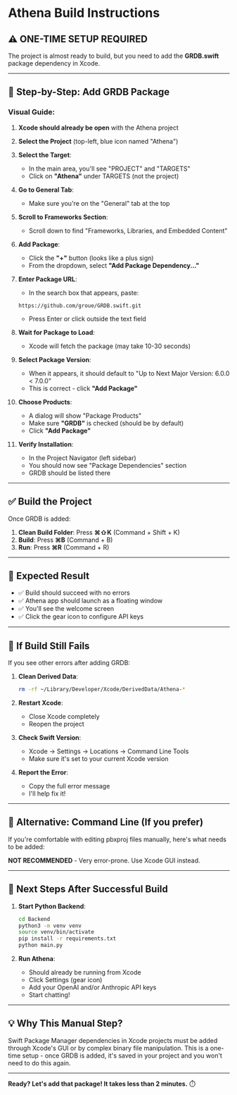 # Athena Build Instructions

## ⚠️ ONE-TIME SETUP REQUIRED

The project is almost ready to build, but you need to add the **GRDB.swift** package dependency in Xcode.

---

## 🔧 Step-by-Step: Add GRDB Package

### Visual Guide:

1. **Xcode should already be open** with the Athena project

2. **Select the Project** (top-left, blue icon named "Athena")

3. **Select the Target**:
   - In the main area, you'll see "PROJECT" and "TARGETS"
   - Click on **"Athena"** under TARGETS (not the project)

4. **Go to General Tab**:
   - Make sure you're on the "General" tab at the top

5. **Scroll to Frameworks Section**:
   - Scroll down to find "Frameworks, Libraries, and Embedded Content"

6. **Add Package**:
   - Click the **"+"** button (looks like a plus sign)
   - From the dropdown, select **"Add Package Dependency..."**
   
7. **Enter Package URL**:
   - In the search box that appears, paste:
   ```
   https://github.com/groue/GRDB.swift.git
   ```
   - Press Enter or click outside the text field

8. **Wait for Package to Load**:
   - Xcode will fetch the package (may take 10-30 seconds)
   
9. **Select Package Version**:
   - When it appears, it should default to "Up to Next Major Version: 6.0.0 < 7.0.0"
   - This is correct - click **"Add Package"**

10. **Choose Products**:
    - A dialog will show "Package Products"
    - Make sure **"GRDB"** is checked (should be by default)
    - Click **"Add Package"**

11. **Verify Installation**:
    - In the Project Navigator (left sidebar)
    - You should now see "Package Dependencies" section
    - GRDB should be listed there

---

## ✅ Build the Project

Once GRDB is added:

1. **Clean Build Folder**: Press **⌘⇧K** (Command + Shift + K)
2. **Build**: Press **⌘B** (Command + B)
3. **Run**: Press **⌘R** (Command + R)

---

## 🎯 Expected Result

- ✅ Build should succeed with no errors
- ✅ Athena app should launch as a floating window
- ✅ You'll see the welcome screen
- ✅ Click the gear icon to configure API keys

---

## 🐛 If Build Still Fails

If you see other errors after adding GRDB:

1. **Clean Derived Data**:
   ```bash
   rm -rf ~/Library/Developer/Xcode/DerivedData/Athena-*
   ```

2. **Restart Xcode**:
   - Close Xcode completely
   - Reopen the project

3. **Check Swift Version**:
   - Xcode → Settings → Locations → Command Line Tools
   - Make sure it's set to your current Xcode version

4. **Report the Error**:
   - Copy the full error message
   - I'll help fix it!

---

## 📝 Alternative: Command Line (If you prefer)

If you're comfortable with editing pbxproj files manually, here's what needs to be added:

**NOT RECOMMENDED** - Very error-prone. Use Xcode GUI instead.

---

## 🚀 Next Steps After Successful Build

1. **Start Python Backend**:
   ```bash
   cd Backend
   python3 -m venv venv
   source venv/bin/activate
   pip install -r requirements.txt
   python main.py
   ```

2. **Run Athena**:
   - Should already be running from Xcode
   - Click Settings (gear icon)
   - Add your OpenAI and/or Anthropic API keys
   - Start chatting!

---

## 💡 Why This Manual Step?

Swift Package Manager dependencies in Xcode projects must be added through Xcode's GUI or by complex binary file manipulation. This is a one-time setup - once GRDB is added, it's saved in your project and you won't need to do this again.

---

**Ready? Let's add that package! It takes less than 2 minutes.** ⏱️

